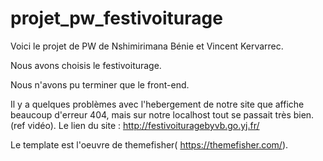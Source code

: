 # projet_pw_festivoiturage

Voici le projet de PW de Nshimirimana Bénie et Vincent Kervarrec. 

Nous avons choisis le festivoiturage.

Nous n'avons pu terminer que le front-end.

Il y a quelques problèmes avec l'hebergement de notre site que affiche beaucoup d'erreur 404, mais sur notre localhost tout se passait très bien. (ref vidéo).
Le lien du site : http://festivoituragebyvb.go.yj.fr/ 

Le template est l'oeuvre de themefisher( https://themefisher.com/).

